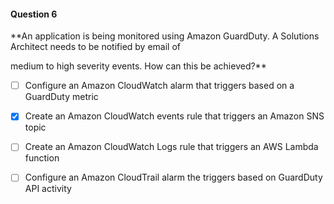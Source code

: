 #### Question  6


**An application is being monitored using Amazon GuardDuty. A Solutions Architect needs to be notified by email of

medium to high severity events. How can this be achieved?**


- [ ] Configure an Amazon CloudWatch alarm that triggers based on a GuardDuty metric


- [x] Create an Amazon CloudWatch events rule that triggers an Amazon SNS topic


- [ ] Create an Amazon CloudWatch Logs rule that triggers an AWS Lambda function


- [ ] Configure an Amazon CloudTrail alarm the triggers based on GuardDuty API activity

